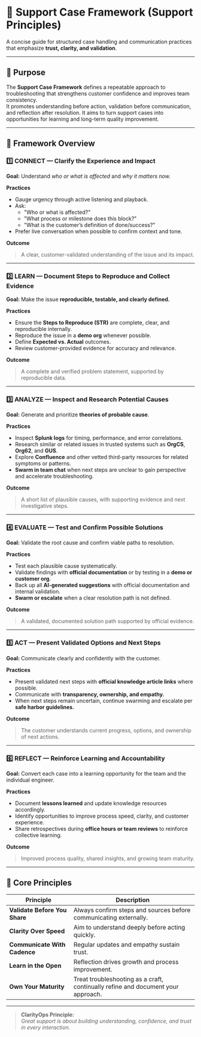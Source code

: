 # 🧭 Support Case Framework (Support Principles)

A concise guide for structured case handling and communication practices that emphasize **trust, clarity, and validation**.

---

## 🎯 Purpose
The **Support Case Framework** defines a repeatable approach to troubleshooting that strengthens customer confidence and improves team consistency.  
It promotes understanding before action, validation before communication, and reflection after resolution. It aims to turn support cases into opportunities for learning and long-term quality improvement.

---

## 🧩 Framework Overview

### 1️⃣ CONNECT — Clarify the Experience and Impact
**Goal:** Understand *who or what is affected* and *why it matters now.*

**Practices**
- Gauge urgency through active listening and playback.  
- Ask:
  - "Who or what is affected?"  
  - "What process or milestone does this block?"  
  - "What is the customer’s definition of done/success?"  
- Prefer live conversation when possible to confirm context and tone.  

**Outcome**
> A clear, customer-validated understanding of the issue and its impact.

---

### 2️⃣ LEARN — Document Steps to Reproduce and Collect Evidence
**Goal:** Make the issue **reproducible, testable, and clearly defined.**

**Practices**
- Ensure the **Steps to Reproduce (STR)** are complete, clear, and reproducible internally.  
- Reproduce the issue in a **demo org** whenever possible.  
- Define **Expected vs. Actual** outcomes.  
- Review customer-provided evidence for accuracy and relevance.  

**Outcome**
> A complete and verified problem statement, supported by reproducible data.

---

### 3️⃣ ANALYZE — Inspect and Research Potential Causes
**Goal:** Generate and prioritize **theories of probable cause**.

**Practices**
- Inspect **Splunk logs** for timing, performance, and error correlations.  
- Research similar or related issues in trusted systems such as **OrgCS**, **Org62**, and **GUS**.  
- Explore **Confluence** and other vetted third-party resources for related symptoms or patterns.  
- **Swarm in team chat** when next steps are unclear to gain perspective and accelerate troubleshooting.  

**Outcome**
> A short list of plausible causes, with supporting evidence and next investigative steps.

---

### 4️⃣ EVALUATE — Test and Confirm Possible Solutions
**Goal:** Validate the root cause and confirm viable paths to resolution.

**Practices**
- Test each plausible cause systematically.  
- Validate findings with **official documentation** or by testing in a **demo or customer org**.  
- Back up all **AI-generated suggestions** with official documentation and internal validation.  
- **Swarm or escalate** when a clear resolution path is not defined.

**Outcome**
> A validated, documented solution path supported by official evidence.

---

### 5️⃣ ACT — Present Validated Options and Next Steps
**Goal:** Communicate clearly and confidently with the customer.

**Practices**
- Present validated next steps with **official knowledge article links** where possible.  
- Communicate with **transparency, ownership, and empathy.**  
- When next steps remain uncertain, continue swarming and escalate per **safe harbor guidelines.**

**Outcome**
> The customer understands current progress, options, and ownership of next actions.

---

### 6️⃣ REFLECT — Reinforce Learning and Accountability
**Goal:** Convert each case into a learning opportunity for the team and the individual engineer.

**Practices**
- Document **lessons learned** and update knowledge resources accordingly.  
- Identify opportunities to improve process speed, clarity, and customer experience.  
- Share retrospectives during **office hours or team reviews** to reinforce collective learning.  

**Outcome**
> Improved process quality, shared insights, and growing team maturity.

---

## 🧠 Core Principles

| Principle | Description |
|------------|--------------|
| **Validate Before You Share** | Always confirm steps and sources before communicating externally. |
| **Clarity Over Speed** | Aim to understand deeply before acting quickly. |
| **Communicate With Cadence** | Regular updates and empathy sustain trust. |
| **Learn in the Open** | Reflection drives growth and process improvement. |
| **Own Your Maturity** | Treat troubleshooting as a craft, continually refine and document your approach. |

---

> **ClarityOps Principle:**  
> *Great support is about building understanding, confidence, and trust in every interaction.*